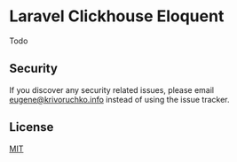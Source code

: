 # Laravel Clickhouse Eloquent

Todo

## Security

If you discover any security related issues, please email eugene@krivoruchko.info instead of using the issue tracker.

## License

[MIT](https://github.com/FlexIDK/language-detection/LICENSE)
